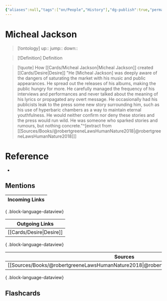 ```yaml
---
{"aliases":null,"tags":["on/People","History"],"dg-publish":true,"permalink":"/cards/micheal-jackson/","dgPassFrontmatter":true}
---
```


# Micheal Jackson

> [!ontology]
> up:: 
> jump:: 
> down:: 

> [!Definition] Definition

> [!quote] How [[Cards/Micheal Jackson\|Micheal Jackson]] created [[Cards/Desire\|Desire]]
> "He	[Micheal Jackson] was	deeply	aware	of	the	dangers	of	saturating	the market	with	his	music	and	public	appearances.	He	spread	out	the releases	of	his	albums,	making	the	public	hungry	for	more.	He carefully	managed	the	frequency	of	his	interviews	and	performances and	never	talked	about	the	meaning	of	his	lyrics	or	propagated	any overt	message.	He	occasionally	had	his	publicists	leak	to	the	press some new story	surrounding	him,	such	as	his	use	of	hyperbaric chambers	as	a	way	to	maintain	eternal	youthfulness.	He	would	neither confirm	nor	deny	these	stories	and	the	press	would	run	wild.	He	was someone	who	sparked	stories	and	rumours,	but	nothing	concrete."^[extract from [[Sources/Books/@robertgreeneLawsHumanNature2018\|@robertgreeneLawsHumanNature2018]]]

# Reference

- 

## Mentions

| Incoming Links |
| -------------- |

{ .block-language-dataview}

| Outgoing Links              |
| --------------------------- |
| [[Cards/Desire\|Desire]] |

{ .block-language-dataview}

| Sources                                                                                 |
| --------------------------------------------------------------------------------------- |
| [[Sources/Books/@robertgreeneLawsHumanNature2018\|@robertgreeneLawsHumanNature2018]] |

{ .block-language-dataview}

## Flashcards